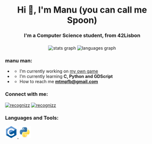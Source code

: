 <h1 align="center">Hi 👋, I'm Manu (you can call me Spoon)</h1>
<h3 align="center">I'm a Computer Science student, from 42Lisbon</h3>

###

<div align="center">
  <img src="https://github-readme-stats.vercel.app/api?username=manucovr&hide_title=false&hide_rank=false&show_icons=true&include_all_commits=true&count_private=true&disable_animations=false&theme=dracula&locale=en&hide_border=false" height="150" alt="stats graph"  />
  <img src="https://github-readme-stats.vercel.app/api/top-langs?username=manucovr&locale=en&hide_title=false&layout=compact&card_width=320&langs_count=5&theme=dracula&hide_border=false" height="150" alt="languages graph"  />
</div>



<h3 align="left">manu man:</h3>

- - I’m currently working on [my own game](https://github.com/ManuCovr/Behind)

- - I’m currently learning **C, Python and GDScript**

- - How to reach me **mtmpfb@gmail.com**

<h3 align="left">Connect with me:</h3>
<p align="left">
<a href="https://twitter.com/recognizz" target="blank"><img align="center" src="https://raw.githubusercontent.com/rahuldkjain/github-profile-readme-generator/master/src/images/icons/Social/twitter.svg" alt="recognizz" height="30" width="40" /></a>
<a href="https://instagram.com/recognizz" target="blank"><img align="center" src="https://raw.githubusercontent.com/rahuldkjain/github-profile-readme-generator/master/src/images/icons/Social/instagram.svg" alt="recognizz" height="30" width="40" /></a>
</p>

<h3 align="left">Languages and Tools:</h3>
<p align="left"> <a href="https://www.cprogramming.com/" target="_blank" rel="noreferrer"> <img src="https://raw.githubusercontent.com/devicons/devicon/master/icons/c/c-original.svg" alt="c" width="40" height="40"/> </a> <a href="https://www.python.org" target="_blank" rel="noreferrer"> <img src="https://raw.githubusercontent.com/devicons/devicon/master/icons/python/python-original.svg" alt="python" width="40" height="40"/> </a> </p>
